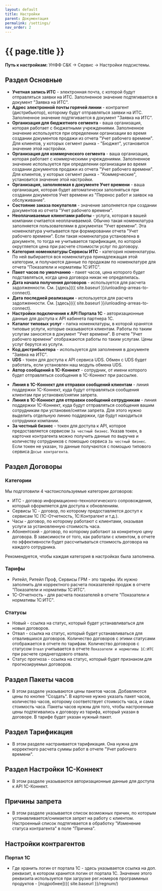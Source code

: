 ```yaml
---
layout: default
title: Настройки
parent: Документация
permalink: /settings/
nav_order: 2
---
```


# {{ page.title }}

**Путь к настройкам:** УНФФ С&К -> Сервис -> Настройки подсистемы.

## Раздел Основные

* **Учетная запись ИТС** - электронная почта, с которой будут отправляться заявки на ИТС.
Заполненное значение подтягивается в документ "Заявка на ИТС".
* **Адрес электронной почты горячей линии** - контрагент (дистрибьютор), которому будут отправляться заявки на ИТС.
Заполненное значение подтягивается в документ "Заявка на ИТС".
* **Организация для бюджетного сегмента** - ваша организация, которая работает с бюджетными учреждениями.
Заполненное значение используется при определении организации во время создании документов продажи из отчета "Учет рабочего времени".
Для клиентов, у которых сегмент рынка - "Бюджет", установится значение этой настройки.
* **Организация для коммерческого сегмента** - ваша организация, которая работает с коммерческими учреждениями.
Заполненное значение используется при определении организации во время создании документов продажи из отчета "Учет рабочего времени".
Для клиентов, у которых сегмент рынка - "Коммерческие", установится значение этой настройки.
* **Организация, заполняемая в документе Учет времени** - ваша организация, которая будет автоматически заполняться при создании документов Учет времени из "Перенос работ и заявок на обслуживание".
* **Состояние заказа покупателя** - значение заполняется при создании документов из отчета "Учет рабочего времени".
* **Неоплачиваемые клиентами работы** - услуга, которая в вашей компании считается неоплачиваемой.
Обычно такая номенклатура заполняется пользователями в документах "Учет времени". Эта номенклатура учитывается при формировании отчета "Учет рабочего времени".
Если такая номенклатура установлена в документе, то тогда не учитывается тарификация, по которой округляется цена при расчете стоимости услуг по договору.
* **Категория номенклатуры Сервисы ИТС** - категория номенклатуры. По ней выбирается вся номенклатура принадлежащая этой категории, и получаются данные по продажам по номенклатуре для отчета "Показатели и нормативы 1С:ИТС".
* **Пакет часов по умолчанию** - пакет часов, цена которого будет подставляться, когда цена договора никак не определилась.
* **Дата начала получения договоров** - используется для расчета задолженности. См. [здесь]({{ site.baseurl }}/unloading-arreas-to-connect).
* **Дата последней реализации** - используется для расчета задолженности. См. [здесь]({{ site.baseurl }}/unloading-arreas-to-connect).
* **Настройки подключения к API Портала 1С** - авторизационные данные для доступа к API кабинета партнера 1С.
* **Каталог типовых услуг** - папка номенклатуры, в которой хранятся типовые услуги, которые оказываются клиентам. Работы по таким услугам заносятся в документ "Учет времени". В отчете "Учет рабочего времени" отображаются работы по таким услугам. Цены услуг берутся из услуги.
* **Код дистрибьютора** - используется для заполнения в документе "Заявка на ИТС".
* **UDS** - токен для доступа к API сервиса UDS. Обмен с UDS будет работать, если установлен наш модуль обмена UDS.
* **Автор сообщений в 1С-Коннект** - сотрудник, от имени которого будет отправляться сообщения в 1С-Коннект при рассылке.
<!-- * **Вариант продления договора** -  -->
* **Линия в 1С-Коннект для отправки сообщений клиентам** - линия поддержки 1С-Коннект, куда будут отправляться сообщения клиентам при установке/снятии запрета.
* **Линия в 1С-Коннект для отправки сообщений сотрудникам** - линия поддержки 1С-Коннект, куда будут отправляться сообщения вашим сотрудникам при установке/снятии запрета.
Для этого нужно выделить отдельную линию поддержки, где будут находиться сотрудники компании.
* **За честный бизнес** - токен для доступа к API, которое предоставляется сервисом `За честный бизнес`. Указав токен, в карточке контрагента можно получить данные по выручке и количеству сотрудников с помощью сервиса `За честный бизнес`. Если токен не указан, то данные получаются с помощью типового сервиса `Досье контрагента`.

## Раздел Договоры

### Категории

Мы подготовили 4 частоиспользуемые категории договоров:

* ИТС - договор информационно-технологического сопровождения, который оформляется для доступа к обновлениям.
* Сервисы 1С - договор, по которому предоставляется доступ к сервисам 1С (1С-Отчетность, 1С:Контрагент и т.д.).
* Часы - договор, по которому работают с клиентами, оказывая услуги за установленную стоимость часа.
* Абонентский - договор, по которому работают за конкретную цену договора. В зависимости от того, как работали с клиентом, в отчете по эффективности будет рассчитываться стоимость договора на каждого сотрудника.

Рекомендуется, чтобы каждая категория в настройках была заполнена.

### Тарифы

* Ритейл, Ритейл Проф, Сервисы ГРМ - это тарифы. Их нужно заполнить для корректного расчета показателей продаж в отчете "Показатели и нормативы 1С:ИТС".
* 1С-Отчетность - для расчета показателей в отчете "Показатели и нормативы 1С:ИТС".

### Статусы

* Новый - ссылка на статус, который будет устанавливаться для новых договоров.
* Отвал - ссылка на статус, который будет устанавливаться для отвалившихся договоров.
Количество договоров с этими статусами отображается в отчете по тарифам.
Количество договоров с статусом `Отвал` учитывается в отчете `Показатели и нормативы 1С:ИТС` при расчете среднегодового отвала.
* Статус прогноза - ссылка на статус, который будет признаком для прогнозируемых договоров.

## Раздел Пакеты часов

* В этом разделе указываются цены пакетов часов. Добавляются цены по кнопке "Создать". В карточке нужно указать пакет часов, количество часов, которому соответствует стоимость часа, и сама стоимость часа.
Пакеты часов нужны для того, чтобы настроенные цены подтягивались к договору из тарифа, который указан в договоре. В тарифе будет указан нужный пакет.

## Раздел Тарификация

* В этом разделе настраивается тарификация. Она нужна для корректного расчета суммы работ в отчете "Учет рабочего времени".

## Раздел Настройки 1С-Коннект

* В этом разделе указываются авторизационные данные для доступа к API 1С-Коннект.

## Причины запрета

* В этом разделе указывается список возможных причин, по которым устанавливается/снимается запрет на работу с клиентом. Настроенный список подтягивается в обработку "Изменение статуса контрагента" в поле "Причина".

## Настройки контрагентов

### Портал 1С

* Где хранить логин от портала 1С - здесь указывается ссылка на доп. реквизит, в котором хранится логин от портала 1С.
Значение этого реквизита используется при загрузке рег.номеров программных продуктов - [подробнее]({{ site.baseurl }}/regnum/)